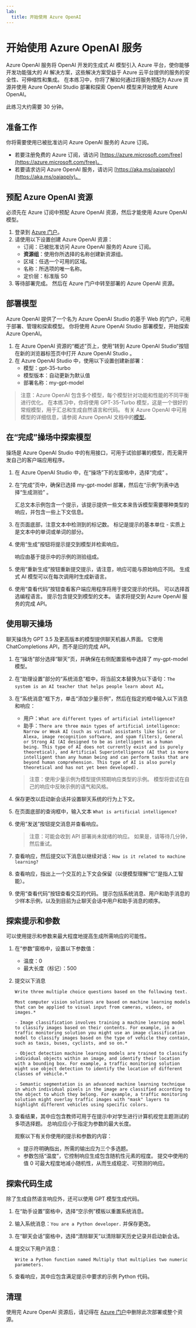 ```yaml
---
lab:
  title: 开始使用 Azure OpenAI
---
```


# 开始使用 Azure OpenAI 服务

Azure OpenAI 服务将 OpenAI 开发的生成式 AI 模型引入 Azure 平台，使你能够开发功能强大的 AI 解决方案，这些解决方案受益于 Azure 云平台提供的服务的安全性、可伸缩性和集成。 在本练习中，你将了解如何通过将服务预配为 Azure 资源并使用 Azure OpenAI Studio 部署和探索 OpenAI 模型来开始使用 Azure OpenAI。

此练习大约需要 30 分钟。

## 准备工作

你将需要使用已被批准访问 Azure OpenAI 服务的 Azure 订阅。

- 若要注册免费的 Azure 订阅，请访问 [https://azure.microsoft.com/free](https://azure.microsoft.com/free)。
- 若要请求访问 Azure OpenAI 服务，请访问 [https://aka.ms/oaiapply](https://aka.ms/oaiapply)。

## 预配 Azure OpenAI 资源

必须先在 Azure 订阅中预配 Azure OpenAI 资源，然后才能使用 Azure OpenAI 模型。

1. 登录到 [Azure 门户](https://portal.azure.com)。
2. 请使用以下设置创建 Azure OpenAI 资源：
    - 订阅：已被批准访问 Azure OpenAI 服务的 Azure 订阅。
    - **资源组**：使用你所选择的名称创建新资源组。
    - 区域：任选一个可用的区域。
    - 名称：所选项的唯一名称。
    - 定价层：标准版 S0
3. 等待部署完成。 然后在 Azure 门户中转至部署的 Azure OpenAI 资源。

## 部署模型

Azure OpenAI 提供了一个名为 Azure OpenAI Studio 的基于 Web 的门户，可用于部署、管理和探索模型。 你将使用 Azure OpenAI Studio 部署模型，开始探索 Azure OpenAI。

1. 在 Azure OpenAI 资源的“概述”页上，使用“转到 Azure OpenAI Studio”按钮在新的浏览器标签页中打开 Azure OpenAI Studio 。
2. 在 Azure OpenAI Studio 中，使用以下设置创建新部署：
    - 模型：gpt-35-turbo
    - 模型版本：自动更新为默认值
    - 部署名称：my-gpt-model

> 注意：Azure OpenAI 包含多个模型，每个模型针对功能和性能的不同平衡进行优化。 在本练习中，你将使用 GPT-35-Turbo 模型，这是一个很好的常规模型，用于汇总和生成自然语言和代码。 有关 Azure OpenAI 中可用模型的详细信息，请参阅 Azure OpenAI 文档中的[模型](https://learn.microsoft.com/azure/cognitive-services/openai/concepts/models)。

## 在“完成”操场中探索模型

操场是 Azure OpenAI Studio 中的有用接口，可用于试验部署的模型，而无需开发自己的客户端应用程序。

1. 在 Azure OpenAI Studio 中，在“操场”下的左窗格中，选择“完成” 。
2. 在“完成”页中，确保已选择 my-gpt-model 部署，然后在“示例”列表中选择“生成测验”   。

    汇总文本示例包含一个提示，该提示提供一些文本来告诉模型需要哪种类型的响应，并包含一些上下文信息。

3. 在页面底部，注意文本中检测到的标记数。 标记是提示的基本单位 - 实质上是文本中的单词或单词的部分。
4. 使用“生成”按钮将提示提交到模型并检索响应。

    响应由基于提示中的示例的测验组成。

5. 使用“重新生成”按钮重新提交提示，请注意，响应可能与原始响应不同。 生成式 AI 模型可以在每次调用时生成新语言。
6. 使用“查看代码”按钮查看客户端应用程序将用于提交提示的代码。 可以选择首选编程语言。 提示包含提交到模型的文本。 请求将提交到 Azure OpenAI 服务的完成 API。

## 使用聊天操场

聊天操场为 GPT 3.5 及更高版本的模型提供聊天机器人界面。 它使用 ChatCompletions API，而不是旧的完成 API。 

1. 在“操场”部分选择“聊天”页，并确保在右侧配置窗格中选择了 my-gpt-model 模型。  
2. 在“助理设置”部分的“系统消息”框中，将当前文本替换为以下语句：`The system is an AI teacher that helps people learn about AI`。 

3. 在“系统消息”框下方，单击“添加少量示例”，然后在指定的框中输入以下消息和响应： 

    - 用户：`What are different types of artificial intelligence?`
    - 助手：`There are three main types of artificial intelligence: Narrow or Weak AI (such as virtual assistants like Siri or Alexa, image recognition software, and spam filters), General or Strong AI (AI designed to be as intelligent as a human being. This type of AI does not currently exist and is purely theoretical), and Artificial Superintelligence (AI that is more intelligent than any human being and can perform tasks that are beyond human comprehension. This type of AI is also purely theoretical and has not yet been developed).`

    > 注意：使用少量示例为模型提供预期响应类型的示例。 模型将尝试在自己的响应中反映示例的语气和风格。

4. 保存更改以启动新会话并设置聊天系统的行为上下文。
5. 在页面底部的查询框中，输入文本 `What is artificial intelligence?`
6. 使用“发送”按钮提交消息并查看响应。

    > 注意：可能会收到 API 部署尚未就绪的响应。 如果是，请等待几分钟，然后重试。

7. 查看响应，然后提交以下消息以继续对话：`How is it related to machine learning?`
8. 查看响应，指出上一个交互的上下文会保留（以便模型理解“它”是指人工智能）。
9. 使用“查看代码”按钮查看交互的代码。 提示包括系统消息、用户和助手消息的少样本示例，以及到目前为止聊天会话中用户和助手消息的顺序。    

## 探索提示和参数

可以使用提示和参数来最大程度地提高生成所需响应的可能性。

1. 在“参数”窗格中，设置以下参数值：
    - 温度：0
    - 最大长度（标记）：500

2. 提交以下消息

    ```
    Write three multiple choice questions based on the following text.

    Most computer vision solutions are based on machine learning models that can be applied to visual input from cameras, videos, or images.*

    - Image classification involves training a machine learning model to classify images based on their contents. For example, in a traffic monitoring solution you might use an image classification model to classify images based on the type of vehicle they contain, such as taxis, buses, cyclists, and so on.*

    - Object detection machine learning models are trained to classify individual objects within an image, and identify their location with a bounding box. For example, a traffic monitoring solution might use object detection to identify the location of different classes of vehicle.*

    - Semantic segmentation is an advanced machine learning technique in which individual pixels in the image are classified according to the object to which they belong. For example, a traffic monitoring solution might overlay traffic images with "mask" layers to highlight different vehicles using specific colors.
    ```

3. 查看结果，其中应包含教师可用于在提示中对学生进行计算机视觉主题测试的多项选择题。 总响应应小于指定为参数的最大长度。

    观察以下有关你使用的提示和参数的内容：

    - 提示符明确指出，所需的输出应为三个多选题。
    - 参数包括“温度”，它控制响应生成包含随机性元素的程度。 提交中使用的值 0 可最大程度地减小随机性，从而生成稳定、可预测的响应。

## 探索代码生成

除了生成自然语言响应外，还可以使用 GPT 模型生成代码。

1. 在“助手设置”窗格中，选择“空示例”模板以重置系统消息。 
2. 输入系统消息：`You are a Python developer.` 并保存更改。
3. 在“聊天会话”窗格中，选择“清除聊天”以清除聊天历史记录并启动新会话。 
4. 提交以下用户消息：

    ```
    Write a Python function named Multiply that multiplies two numeric parameters.
    ```

5. 查看响应，其中应包含满足提示中要求的示例 Python 代码。

## 清理

使用完 Azure OpenAI 资源后，请记得在 [Azure 门户](https://portal.azure.com)中删除此次部署或整个资源。
